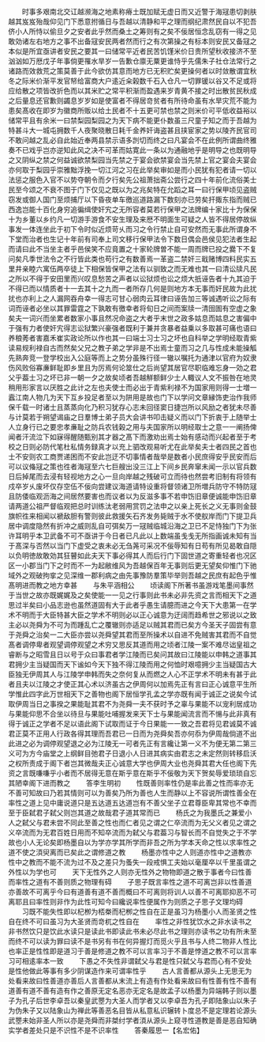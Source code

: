 <!-- { "loadSidebar": true } -->
　　时事多艰南北交讧越濒海之地素称瘠土既加赋无虚日而又近警于海冦患切剥肤越其岌岌殆哉仰见门下悉意拊循日与吾越以清静和平之理而纲纪肃然民自以不犯吾侪小人所恃以偷旦夕之安者此乎然而桑土之筹则有之矣不佞居恒念乱窃有一得之见敢効诸左右地方之事不出备冦安民两者然而行之有次第操之有标本则安民又备冦之本似是所宜亟讲者安民之要其一曰储常平近者民苦饥馑米价日贵所望秋收接济不至汹汹如万厯戊子年事倘更罹水旱岁一告歉仓廪无粟更谁恃乎先儒朱子社仓法常行之诸路而效救荒之策莫善于此今欲仿其意而地方已无积贮矣更操何者以时敛散谓宜秋冬之际米价渐平发官帑给富商大户逺近籴榖数千石入仓凡一切罪锾以谷又不足或将应给散之项皆改折色而以其米贮之常平积渐而盈遇来岁青黄不接之时出散贫民秋成之后量息还官歉则蠲息岁岁如是使富者不得居竒贫者有所待命虽有水旱灾荒不能为患矣髙收在即岁为徽商所贩以给土民者不十五更可禁也禁之则米价可平低收益裕以储常平且有余米一曰禁梨园梨园之为天下病不能更仆数虽三尺童子知之而于吾越为特甚斗大一城屯拥数千人夜聚晓散日耗千金养奸诲盗甚且挟宦家之势以陵齐民官司不敢问越之乱必自此始近奉两县禁示语多剀切而终之曰凡宴会不在此例所谓曲终雅奏不已戏乎岂亦逆知此风之决不可革而姑寛此一条以为通融地乎是明导之也既明导之又阴纵之禁之何益诚欲禁梨园当先禁之于宴会欲禁宴会当先禁上官之宴会夫宴会亦何取于梨园乎崇雅黜浮挽一切江河之习在此举矣审如是而小民犹有犯者请一切以法惩之服色入官不以势夺朝令而夕行矣先公祖萧拙斋公尝行之四十年前化流俗美士民至今颂之不衰不图于门下仅见之既以为之兆矣特在允蹈之耳一曰行保甲顷见盗贼窃发或御人国门至烦捕厅以下昏夜单车徼巡道路漏下数刻亦已劳矣扞掫东指而贼已西逸岂能十百化身穷追徧缉使奸宄之无所容者莫若行保甲之法牌编十家比十为保保十为乡董以乡约凡一切游手游食不安生理及来厯不明面生可疑之人皆不得居停故纵事发一体连坐此于初下令时似近烦苛乆而习之令行禁止自可安然而无事此所谓身不下堂而治者也生记十年前有司奉上司文移行保甲法令下数日偶会邑侯见犯法者生起而请曰此不当坐主者乎邑侯笑不应竟置之十家轮牌曽不能一周而牌已投之爨下不复问矣凡季世法令之不行皆此类也苟行之有数善焉一革盗二禁奸三戢赌博四料民实五里井亲睦六寓伍两卒徒上下相保皆保甲之法有以驯致之而无难也其一曰清讼牍凡民之所以不得于安田里而兴叹息愁苦之声者以讼狱烦也讼之烦大扺诬告者十九其迫于不得已而以情质者十一去其十之九而一者所存几何是则地方本无事而奸民故为此扰扰也亦利上之人漏网吞舟幸一得志可甘心弱肉云耳律曰诬告加三等诚遇听讼之际有词而诬者必坐以其罪雷霆之下孰敢有徼幸者将旬日之间而案牍一清囹圄有空虚之象矣夫一词兴而坐累者数家小事且然况命盗之大者乎末世之政多姑息而姑息之害偏中于强有力者使奸宄得志讼狱繁兴豪强者既利于兼并贪暴者益乗以多取甚可痛也语曰养稂莠者害嘉禾崔实政论所以作也其一曰端士习士习之坏也自科举之学明经取青紫读易规利禄自古而然矣父兄之教子弟之学非是不出焉士童而习之几与性成未能操觚先熟奔竞一登学校出入公庭等而上之势分虽殊行径一辙以嘱托为通津以官府为奴隶伤风败俗寡亷鲜耻即乡里且为厉焉何论筮仕之后尚望其居官尽职临难忘身一効之君父乎葢士习之坏已非一朝一夕之故矣顷者吾越觧额鲜少士人輙议人文不振咎在地灵稍用形家言以厌胜之此计之左也夫使士而必出于青紫利禄不为国家用则得一士増一蠧江南人物几为天下互乡投足者至以为阱用是故也门下以学问文章縁饰吏治作我师保千载一时诸士且蒸蒸向化乃积习犹存心志未回径窦日捷岂所以风励之者犹未尽善与计莫若于朔望谒庙之日羣博士弟子员大会讲书叩击疑义而以门下折衷于上随举士人立身行已之要忠孝亷耻之防兵农钱榖之用与夫国家所以明经取士之意一一阐扬俾闻者汗流泣下如寐得醒随甄别其才器之髙下而激劝出焉士始有感动而兴起者至于考校之日则必防代笔杜私情务録真才以充上驷改观易听尤在此举矣夫士者四民之首也士不安则农工商贾递困而不安此岂迂不切事情者哉举是数者小民庶得安乎民安而后可以议偹冦之策也徃者海冦至六七巨艘出没三江上下间乡民奔窜未闻一示以官兵数日后掉尾而去浸有轻视地方之心一旦向岸越之残破可立而待也然尝考旧制有将领有戍卒岁乆废坏仅存空伍不佞向尝建议海道请特设重将督领诸卫所増兵防守不特防冦且防倭临观沥海之间居然要害也而议者以为反滋多事不若申饬旧章便诚能申饬旧章请两道公祖严督临观把总时训练汰老弱用赏罚之法申之以亲上死长之义无事则金鼓旗帜徃来相闻以褫敌胆有警则彼此救援矢石齐发务毙贼于水不使舣岸而门下提卫兵居中调度隐然有折冲之威则乱自可弭矣万一冦贼临城沿海之卫已不足恃独门下为张许耳明乎本卫武备不可不亟讲于今日者已凡此以上数端虽戋戋无所指画诚未知有当于髙深与否然以当门下虚受之衷未必无刍荛可采况不佞辱知有日苟有所见曷敢自隠以负明徳故敢効其狂瞽如此夫天下事必得其人而后行门下固世道之寄重轻者也况区区一小郡当门下之时而不一为起敝维风为吾越保百年无事则后更无望矣仰惟门下驰域外之观破拘挛之见深维一郡利病之由先事豫防羣策毕举则吾越之民庶有起色乎惟髙明进而教之地方幸甚
　　与朱平涵相公
　　顷读阁下所著书虽游戏笔墨间事然于当世之故亦既娓娓及之矣使能一一见之行事则此书未必非先资之言而相天下之道思过半矣曰小品志逊也虽然道固有大于此者乎愚生请臆而进之今天下大患第一在学术不明而于大臣特甚大臣之学术不明则必以正心诚意为迂阔而趋希世之邪说以之致主必以尧舜为不可为而踵乱亡之覆辙则亦适足以贼其君而已矣方今圣天子固尝有意于尧舜之治矣一二大臣亦尝以尧舜望其君而至所操术以自进不免贼害其君而不自觉髙者调停卑者观望调停观望之术穷又思反其道而用之顷者江陵一案不难尽诎皇祖之睿断与之昭雪且日以号于众曰事君者学江陵而已矣问其故曰江陵能以申韩之道事其君拥少主当疑国而天下谧如今天下独不得江陵而用之何恤时艰噫拥少主当疑国古大臣独无伊周其人与江陵学申韩而失之奈何复从而燃之人心不正学术不明未有甚于此者且夫以江陵之才使正其心术以济虽古之伊周何以加焉先正有言曰正心诚意平生所学惟此四字此万世相天下之善物也阁下居恒学孔孟之学亦既有闻于诚正之说矣今试取伊周当日之事揆之果能耻其君不为尧舜一夫不获时予之辜与果能不以宠利居成功与果能仰思不合坐以待旦与果能吐哺握发来天下士与果能闻流言而不愓与此非真有得于诚正之学者不足以语此阁下试取而证于今日果能一一致之吾君将见君诚莫不诚君正莫不正用人行政各得其理而吾君已一日而为尧舜矣吾亦何忝为伊周哉倘道不出此进之必为调停观望退之必为江陵无一可者先正有言纔让第一义不为便无第二第三义可为方今庙堂之上纲鲜目弛君子日退小人日进其病实由君志之未定然则转移启沃之权所责成于阁下者岂其微哉夫正心诚意大学也伊周大业也尧舜其君大任也阁下先资之言既嗛嗛乎小者而不居得无意在斯乎意在斯乎不佞敬为天下贺矣辱爱琐琐自忘其陋幸阁下进而教之
　　答李生明初
　　性既善则率性仍是率此善之性而率亦无不善可知故曰乃若其情则可以为善矣乃所为善也人生而静以上不容说所谓性善全在率性之道上见中庸说道只是五达道五达道岂有不善父坐子立君尊臣卑其常也不幸而至于臣弑君子弑父则岂其道之故哉君子道其常而已
　　杨氏之为我墨氏之兼爱小人之弑父与君未尝不同此至善之性也而仁者见之谓之仁卒流而为无父义者见之谓之义卒流而为无君百姓日用而不知卒流而为弑父与君葢习与智长而不自觉失之于不学故也小人无论矣即杨墨自以为学亦学其所学而非吾之所为学本天命之性以求率性之道不使之湏臾离而已矣此之谓修道之教
　　杨墨亦性中之人则道亦性中之道教亦性中之教而不能不流为过不及之差只为蚤失一段戒惧工夫始以毫厘卒以千里虽谓之外性以为学也可
　　天下无性外之人则亦无性外之物物即道之散于事者今曰性善而率性之道有不善则质之物理有碍
　　子思子既言率性之道不可离岂非以性善道亦善故不可离乎今曰有道善有道不善而概曰不可离则将训人以善不可离耶抑恶不可离耶且曰率性则非作为此性可知今曰纔说率性便属作为则质之子思子文理均碍
　　习既不能失性即以杞栁为桮桊而杞栁之性自在正是虽习为杨墨小人而圣贤之性自在终不可曰虽习为大圣贤而竒杌之性自在
　　率性之非性犹饮水之非水读书之非书然饮只是饮此水读只是读此书即读此书未必尽此书之理则亦读书之功有所未至而终不可以读为罪曰读不是书另有书在何异握灯而觅火乎且书与人终二物非人性比也率正是性性即是道习于善是修道之教不可以言率习于不善是悖道之教不可以言率习可相逺率本一致
　　下愚之不失性非谓弑父与君是性只弑父与君而心有不安处是性他做此等事有多少阴谋造作来可谓率性乎
　　古人言善都从源头上无思无为处看来故曰性善道亦善后人言善都从末流上有造有作处看来故曰有性善有性不善有道善有道不善有造有作之善原无定名恶亦无定名是故孟子以杨墨为异端韩子则以墨子为孔子后世李卓吾以秦皇武瞾为大圣人而学者又以李卓吾为孔子即陆象山以朱子为伪朱子又以陆象山为禅此等善恶名目皆从私意私识辗转卜度总不是定理若论源头武瞾未始非圣人所以亦是尧舜而非桀纣学者湏从源头上窥寻性道教是善是恶自知确实学者差处只是不识性不是不识率性
　　答秦履思一【名宏佑】
